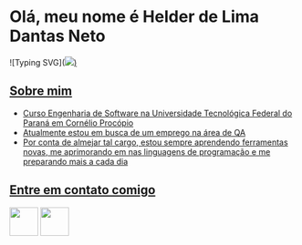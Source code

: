 # Olá, meu nome é Helder de Lima Dantas Neto
![Typing SVG](<a href="https://git.io/typing-svg"><img src="https://readme-typing-svg.herokuapp.com?font=Fira+Code&pause=1000&width=435&lines=Bem-vindo+ao+meu+perfil+no+Github;Sou+um+QA+por+tecnologia+e+inova%C3%A7%C3%A3o;Fique+a+vontade+para+ver+meu+perfil+e+meus+projetos!!!">) 

## Sobre mim  
- Curso Engenharia de Software na Universidade Tecnológica Federal do Paraná em Cornélio Procópio
- Atualmente estou em busca de um emprego na área de QA
- Por conta de almejar tal cargo, estou sempre aprendendo ferramentas novas, me aprimorando em nas linguagens de programação e me preparando mais a cada dia   

## Entre em contato comigo  
<a href="www.linkedin.com/in/helder-neto-qaengineer" target="_blank"><img src="https://upload.wikimedia.org/wikipedia/commons/c/ca/LinkedIn_logo_initials.png" height="50"></a>  <a  href="https://www.instagram.com/heldernetooo/" target="_blank"><img src="https://upload.wikimedia.org/wikipedia/commons/a/a5/Instagram_icon.png" height="50"></a>  

